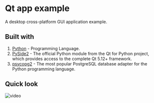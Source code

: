 # Qt app example
A desktop cross-platform GUI application example.


## Built with
1. [Python](https://www.python.org/) - Programming Language.
2. [PySide2](https://pypi.org/project/PySide2/) - The official Python module from the Qt for Python project, which provides access to the complete Qt 5.12+ framework.
3. [psycopg2](https://pypi.org/project/psycopg2/) - The most popular PostgreSQL database adapter for the Python programming language.

## Quick look
![video](https://user-images.githubusercontent.com/37489786/114264383-e519c380-99ea-11eb-826a-9d4671622f40.gif)


